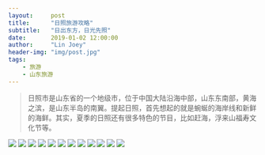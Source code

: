 ```yaml
---
layout:     post
title:      "日照旅游攻略"
subtitle:   "日出东方，日光先照"
date:       2019-01-02 12:00:00
author:     "Lin Joey"
header-img: "img/post.jpg"
tags:
    - 旅游
    - 山东旅游
---
```

>日照市是山东省的一个地级市，位于中国大陆沿海中部，山东东南部，黄海之滨，是山东半岛的南翼。提起日照，首先想起的就是蜿蜒的海岸线和新鲜的海鲜。其实，夏季的日照还有很多特色的节目，比如赶海，浮来山福寿文化节等。

![](https://linjoey-image.oss-cn-beijing.aliyuncs.com/我是驴友-日照旅游攻略_页面_01.jpg)
![](https://linjoey-image.oss-cn-beijing.aliyuncs.com/我是驴友-日照旅游攻略_页面_02.jpg)
![](https://linjoey-image.oss-cn-beijing.aliyuncs.com/我是驴友-日照旅游攻略_页面_03.jpg)
![](https://linjoey-image.oss-cn-beijing.aliyuncs.com/我是驴友-日照旅游攻略_页面_04.jpg)
![](https://linjoey-image.oss-cn-beijing.aliyuncs.com/我是驴友-日照旅游攻略_页面_05.jpg)
![](https://linjoey-image.oss-cn-beijing.aliyuncs.com/我是驴友-日照旅游攻略_页面_06.jpg)
![](https://linjoey-image.oss-cn-beijing.aliyuncs.com/我是驴友-日照旅游攻略_页面_07.jpg)
![](https://linjoey-image.oss-cn-beijing.aliyuncs.com/我是驴友-日照旅游攻略_页面_08.jpg)
![](https://linjoey-image.oss-cn-beijing.aliyuncs.com/我是驴友-日照旅游攻略_页面_09.jpg)
![](https://linjoey-image.oss-cn-beijing.aliyuncs.com/我是驴友-日照旅游攻略_页面_10.jpg)
![](https://linjoey-image.oss-cn-beijing.aliyuncs.com/我是驴友-日照旅游攻略_页面_11.jpg)
![](https://linjoey-image.oss-cn-beijing.aliyuncs.com/我是驴友-日照旅游攻略_页面_12.jpg)
